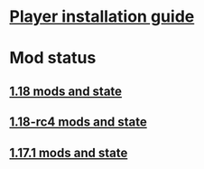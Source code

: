 # [Player installation guide](Installation.MD)
# Mod status
## [1.18 mods and state](1.18-rc4)
## [1.18-rc4 mods and state](1.18-rc4)
## [1.17.1 mods and state](1.17.1)
